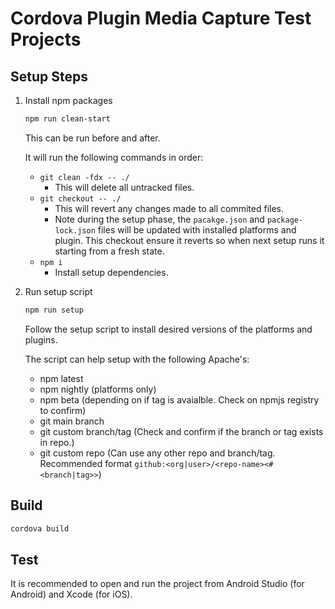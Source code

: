# Cordova Plugin Media Capture Test Projects

## Setup Steps

1. Install npm packages

   ```bash
   npm run clean-start
   ```

   This can be run before and after.

   It will run the following commands in order:
   - `git clean -fdx -- ./`
     - This will delete all untracked files.
   - `git checkout -- ./`
     - This will revert any changes made to all commited files.
     - Note during the setup phase, the `pacakge.json` and `package-lock.json` files will be updated with installed platforms and plugin. This checkout ensure it reverts so when next setup runs it starting from a fresh state.
   - `npm i`
     - Install setup dependencies.

2. Run setup script

   ```bash
   npm run setup
   ```

   Follow the setup script to install desired versions of the platforms and plugins.

   The script can help setup with the following Apache's:
   - npm latest
   - npm nightly (platforms only)
   - npm beta (depending on if tag is avaialble. Check on npmjs registry to confirm)
   - git main branch
   - git custom branch/tag (Check and confirm if the branch or tag exists in repo.)
   - git custom repo (Can use any other repo and branch/tag. Recommended format `github:<org|user>/<repo-name><#<branch|tag>>`)

## Build

   ```bash
   cordova build
   ```

## Test

   It is recommended to open and run the project from Android Studio (for Android) and Xcode (for iOS).
